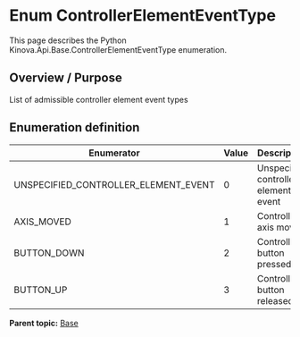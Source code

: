 # Enum ControllerElementEventType

This page describes the Python Kinova.Api.Base.ControllerElementEventType enumeration.

## Overview / Purpose

List of admissible controller element event types

## Enumeration definition

|Enumerator|Value|Description|
|----------|-----|-----------|
|UNSPECIFIED\_CONTROLLER\_ELEMENT\_EVENT|0|Unspecified controller element event|
|AXIS\_MOVED|1|Controller axis moved|
|BUTTON\_DOWN|2|Controller button pressed|
|BUTTON\_UP|3|Controller button released|

**Parent topic:** [Base](../references/summary_Base.md)

